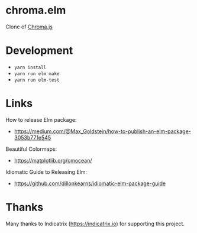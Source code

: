 # chroma.elm
Clone of [Chroma.js](https://gka.github.io/chroma.js)

# Development
- ```yarn install```
- ```yarn run elm make```
- ```yarn run elm-test```

# Links

How to release Elm package:
- https://medium.com/@Max_Goldstein/how-to-publish-an-elm-package-3053b771e545

Beautiful Colormaps:
- https://matplotlib.org/cmocean/

Idiomatic Guide to Releasing Elm:
- https://github.com/dillonkearns/idiomatic-elm-package-guide

# Thanks

Many thanks to Indicatrix (https://indicatrix.io) for supporting this project.
